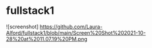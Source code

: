 # fullstack1
![screenshot] https://github.com/Laura-Alford/fullstack1/blob/main/Screen%20Shot%202021-10-28%20at%2011.07.19%20PM.png
